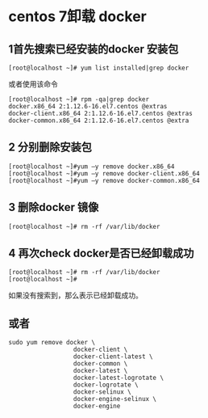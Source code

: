 # centos 7卸载 docker 


## 1首先搜索已经安装的docker 安装包 
```shell
[root@localhost ~]# yum list installed|grep docker 
```
或者使用该命令 
```shell
[root@localhost ~]# rpm -qa|grep docker 
docker.x86_64 2:1.12.6-16.el7.centos @extras 
docker-client.x86_64 2:1.12.6-16.el7.centos @extras 
docker-common.x86_64 2:1.12.6-16.el7.centos @extra
```
## 2 分别删除安装包 
```shell
[root@localhost ~]#yum –y remove docker.x86_64 
[root@localhost ~]#yum –y remove docker-client.x86_64 
[root@localhost ~]#yum –y remove docker-common.x86_64 
```
## 3 删除docker 镜像 
```shell
[root@localhost ~]# rm -rf /var/lib/docker 
```
## 4 再次check docker是否已经卸载成功 
```shell
[root@localhost ~]# rm -rf /var/lib/docker 
[root@localhost ~]# 
```
如果没有搜索到，那么表示已经卸载成功。


## 或者

```shell
sudo yum remove docker \
                  docker-client \
                  docker-client-latest \
                  docker-common \
                  docker-latest \
                  docker-latest-logrotate \
                  docker-logrotate \
                  docker-selinux \
                  docker-engine-selinux \
                  docker-engine
```
